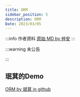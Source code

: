 ```yaml
---
title: ORM
sidebar_position: 5
description: ORM
Date: 2023/03/05
---
```


:::info 作者資料
[原始 MD by 梓安](https://hackmd.io)
:::


:::warning 未公告

:::


## 珉萁的Demo

[ORM by 珉萁 in github](https://github.com/kukina622/orm-demo)